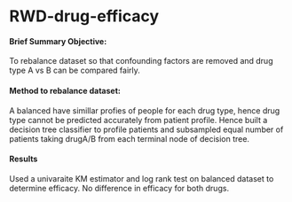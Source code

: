 # RWD-drug-efficacy

#### Brief Summary Objective:
To rebalance dataset so that confounding factors are removed and drug type A vs B can be compared fairly. 

#### Method to rebalance dataset: 
A balanced have simillar profies of people for each drug type, hence drug type cannot be predicted accurately from patient profile. Hence built a decision tree classifier to profile patients and subsampled equal number of patients taking drugA/B from each terminal node of decision tree. 

#### Results
Used a univaraite KM estimator and log rank test on balanced dataset to determine efficacy. No difference in efficacy for both drugs.
